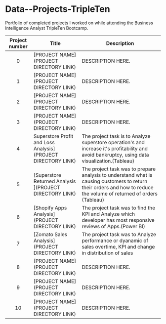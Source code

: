 # Data--Projects-TripleTen
Portfolio of completed projects I worked on while attending the Business Intelligence Analyst TripleTen Bootcamp.

| Project number | Title | Description |
| :-----------: | ----------- |----------- |
| 0 | [PROJECT NAME](PROJECT DIRECTORY LINK) | DESCRIPTION HERE. |
| 1 | [PROJECT NAME](PROJECT DIRECTORY LINK) | DESCRIPTION HERE. |
| 2 | [PROJECT NAME](PROJECT DIRECTORY LINK) | DESCRIPTION HERE. |
| 3 | [PROJECT NAME](PROJECT DIRECTORY LINK) | DESCRIPTION HERE. |
| 4 |Superstore Profit and Loss Analysis](PROJECT DIRECTORY LINK) |The project task is to Analyze superstore operation's and increase it's profitability and avoid bankruptcy, using data visualization.(Tableau) |
| 5 | [Superstore Returned Analysis	](PROJECT DIRECTORY LINK) |  The project task was to prepare analysis to understand what is causing customers to return their orders and how to reduce the volume of returned of orders (Tableau) |
| 6 | [Shopify Apps Analysis](PROJECT DIRECTORY LINK) | The project task was to find the KPI and Analyze which developer has most responsive reviews of Apps.(Power BI) |
| 7 | [Zomato Sales Analysis](PROJECT DIRECTORY LINK) | The project task was to Analyze performance or dyanamic of sales overtime, KPI and change in distribution of sales|
| 8 | [PROJECT NAME](PROJECT DIRECTORY LINK) | DESCRIPTION HERE. |
| 9 | [PROJECT NAME](PROJECT DIRECTORY LINK) | DESCRIPTION HERE. |
| 10| [PROJECT NAME](PROJECT DIRECTORY LINK) | DESCRIPTION HERE. |

